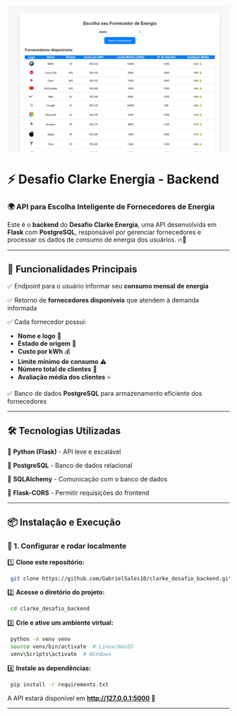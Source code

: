 
![print_front](static/images/print_front.png)

# ⚡ Desafio Clarke Energia - Backend

### 🌍 API para Escolha Inteligente de Fornecedores de Energia

Este é o **backend** do **Desafio Clarke Energia**, uma API desenvolvida em **Flask** com **PostgreSQL**, responsável por gerenciar fornecedores e processar os dados de consumo de energia dos usuários. 🔥🚀

---

## 🚀 Funcionalidades Principais
✅ Endpoint para o usuário informar seu **consumo mensal de energia**

✅ Retorno de **fornecedores disponíveis** que atendem à demanda informada

✅ Cada fornecedor possui:
   - **Nome e logo** 🏢
   - **Estado de origem** 📍
   - **Custo por kWh** 💰
   - **Limite mínimo de consumo** ⚠️
   - **Número total de clientes** 👥
   - **Avaliação média dos clientes** ⭐

✅ Banco de dados **PostgreSQL** para armazenamento eficiente dos fornecedores

---

## 🛠️ Tecnologias Utilizadas

🔹 **Python (Flask)** - API leve e escalável

🔹 **PostgreSQL** - Banco de dados relacional

🔹 **SQLAlchemy** - Comunicação com o banco de dados

🔹 **Flask-CORS** - Permitir requisições do frontend

---

## 📦 Instalação e Execução

### 🔧 1. Configurar e rodar localmente

1️⃣ **Clone este repositório:**
```bash
 git clone https://github.com/GabrielSales10/clarke_desafio_backend.git
```

2️⃣ **Acesse o diretório do projeto:**
```bash
 cd clarke_desafio_backend
```

3️⃣ **Crie e ative um ambiente virtual:**
```bash
 python -m venv venv
 source venv/bin/activate  # Linux/macOS
 venv\Scripts\activate  # Windows
```

4️⃣ **Instale as dependências:**
```bash
 pip install -r requirements.txt
```

A API estará disponível em **http://127.0.0.1:5000** 🚀

---
